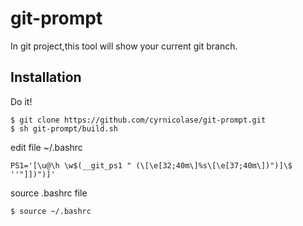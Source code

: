 # git-prompt
In git project,this tool will show your current git branch.

## Installation
Do it!
```
$ git clone https://github.com/cyrnicolase/git-prompt.git
$ sh git-prompt/build.sh
```

edit file ~/.bashrc
```
PS1='[\u@\h \w$(__git_ps1 " (\[\e[32;40m\]%s\[\e[37;40m\])")]\$ ''"]])")]'
```

source .bashrc file
```
$ source ~/.bashrc
```

